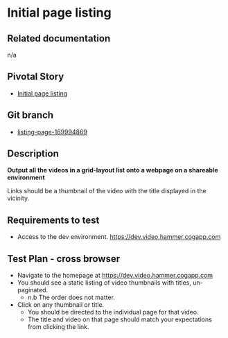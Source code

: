 <!-- Generate a new file using -->
<!-- sed -e "s/\Initial page listing/My story/" -e "s/\169994869/156128780/" -e "s/\listing-page-169994869/`git_current_branch`/g" template.md | tee "`git_current_branch`.md" -->

# Initial page listing

## Related documentation
n/a

## Pivotal Story

* [Initial page listing](https://www.pivotaltracker.com/story/show/169994869)

## Git branch

* [listing-page-169994869](https://github.com/HammerMuseum/hammer-video/tree/listing-page-169994869)

## Description
**Output all the videos in a grid-layout list onto a webpage on a shareable environment**

Links should be a thumbnail of the video with the title displayed in the vicinity.

## Requirements to test
* Access to the dev environment. https://dev.video.hammer.cogapp.com

## Test Plan - cross browser
- Navigate to the homepage at https://dev.video.hammer.cogapp.com
- You should see a static listing of video thumbnails with titles, un-paginated.
    - n.b The order does not matter.
- Click on any thumbnail or title.
    - You should be directed to the individual page for that video.
    - The title and video on that page should match your expectations from clicking the link.